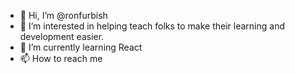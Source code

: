 - 👋 Hi, I’m @ronfurbish
- 👀 I’m interested in helping teach folks to make their learning and development easier.
- 🌱 I’m currently learning React
- 📫 How to reach me 

<!---
ronfurbish/ronfurbish is a ✨ special ✨ repository because its `README.md` (this file) appears on your GitHub profile.
You can click the Preview link to take a look at your changes.
--->
